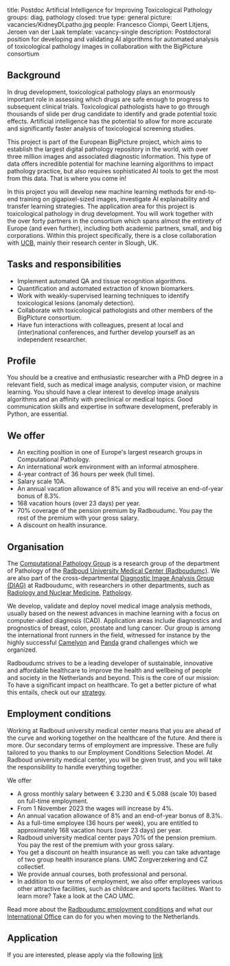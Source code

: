 title: Postdoc Artificial Intelligence for Improving Toxicological Pathology
groups: diag, pathology
closed: true
type: general
picture: vacancies/KidneyDLpatho.jpg
people: Francesco Ciompi, Geert Litjens, Jeroen van der Laak
template: vacancy-single
description: Postdoctoral position for developing and validating AI algorithms for automated analysis of toxicological pathology images in collaboration with the BigPicture consortium

## Background
In drug development, toxicological pathology plays an enormously important role in assessing which drugs are safe enough to progress to subsequent clinical trials. Toxicological pathologists have to go through thousands of slide per drug candidate to identify and grade potential toxic effects. Artificial intelligence has the potential to allow for more accurate and significantly faster analysis of toxicological screening studies.

This project is part of the European BigPicture project, which aims to establish the largest digital pathology repository in the world, with over three million images and associated diagnostic information. This type of data offers incredible potential for machine learning algorithms to impact pathology practice, but also requires sophisticated AI tools to get the most from this data. That is where you come in! 

In this project you will develop new machine learning methods for end-to-end training on gigapixel-sized images, investigate AI explainability and transfer learning strategies. The application area for this project is toxicological pathology in drug development. You will work together with the over forty partners in the consortium which spans almost the entirety of Europe (and even further), including both academic partners, small, and big corporations. Within this project specifically, there is a close collaboration with [UCB](https://www.ucb.com/), mainly their research center in Slough, UK.

## Tasks and responsibilities
- Implement automated QA and tissue recognition algorithms.
- Quantification and automated extraction of known biomarkers.
- Work with weakly-supervised learning techniques to identify toxicological lesions (anomaly detection).
- Collaborate with toxicological pathologists and other members of the BigPicture consortium.
- Have fun interactions with colleagues, present at local and (inter)national conferences, and further develop yourself as an independent researcher.

## Profile
You should be a creative and enthusiastic researcher with a PhD degree in a relevant field, such as medical image analysis, computer vision, or machine learning. You should have a clear interest to develop image analysis algorithms and an affinity with preclinical or medical topics. Good communication skills and expertise in software development, preferably in Python, are essential.

## We offer
- An exciting position in one of Europe's largest research groups in Computational Pathology.
- An international work environment with an informal atmosphere.
- 4-year contract of 36 hours per week (full time).
- Salary scale 10A.
- An annual vacation allowance of 8% and you will receive an end-of-year bonus of 8.3%.
- 168 vacation hours (over 23 days) per year.
- 70% coverage of the pension premium by Radboudumc. You pay the rest of the premium with your gross salary.
- A discount on health insurance.

## Organisation
The [Computational Pathology Group](https://www.computationalpathologygroup.eu/) is a research group of the department of Pathology of the [Radboud University Medical Center (Radboudumc)](https://www.radboudumc.nl). We are also part of the cross-departmental [Diagnostic Image Analysis Group (DIAG)](https://www.diagnijmegen.nl) at Radboudumc, with researchers in other departments, such as [Radiology and Nuclear Medicine](https://www.radboudumc.nl/afdelingen/radiologie-en-nucleaire-geneeskunde), [Pathology](https://www.radboudumc.nl/afdelingen/pathologie).

We develop, validate and deploy novel medical image analysis methods, usually based on the newest advances in machine learning with a focus on computer-aided diagnosis (CAD). Application areas include diagnostics and prognostics of breast, colon, prostate and lung cancer. Our group is among the international front runners in the field, witnessed for instance by the highly successful [Camelyon](https://camelyon16.grand-challenge.org/) and [Panda](https://panda.grand-challenge.org/) grand challenges which we organized.

Radboudumc strives to be a leading developer of sustainable, innovative and affordable healthcare to improve the health and wellbeing of people and society in the Netherlands and beyond. This is the core of our mission: To have a significant impact on healthcare. To get a better picture of what this entails, check out our [strategy](https://www.radboudumc.nl/en/about-radboudumc/our-strategy).

## Employment conditions
Working at Radboud university medical center means that you are ahead of the curve and working together on the healthcare of the future. And there is more. Our secondary terms of employment are impressive. These are fully tailored to you thanks to our Employment Conditions Selection Model. At Radboud university medical center, you will be given trust, and you will take the responsibility to handle everything together.

We offer
- A gross monthly salary between € 3.230 and € 5.088 (scale 10) based on full-time employment.
- From 1 November 2023 the wages will increase by 4%.
- An annual vacation allowance of 8% and an end-of-year bonus of 8.3%.
- As a full-time employee (36 hours per week), you are entitled to approximately 168 vacation hours (over 23 days) per year.
- Radboud university medical center pays 70% of the pension premium. You pay the rest of the premium with your gross salary.
- You get a discount on health insurance as well: you can take advantage of two group health insurance plans. UMC Zorgverzekering and CZ collectief.
- We provide annual courses, both professional and personal.
- In addition to our terms of employment, we also offer employees various other attractive facilities, such as childcare and sports facilities. Want to learn more? Take a look at the CAO UMC.

Read more about the [Radboudumc employment conditions](https://www.radboudumc.nl/en/working-at/what-do-we-offer/terms-and-conditions) and what our [International Office](https://www.radboudumc.nl/en/working-at/international-office) can do for you when moving to the Netherlands.

## Application
If you are interested, please apply via the following [link](https://www.radboudumc.nl/en/vacancies/137202-postdoc-artificial-intelligence-for-improving-toxicological-pathology)
